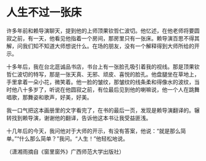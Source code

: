 # 人生不过一张床

许多年前和赖导演聊天，提到他的上师顶果钦哲仁波切。他忆述，在他老师将要圆寂之前，有一天，他看见他指着一个房间，那房里只有一张床。赖导演百思不得其解，问我们知不知道大师想说什么。在场的朋友，没有一个解释得到大师所给的开示。 

十多年后，我在台北逛诚品书店，书台上有一张脸孔吸引着我的视线。那是顶果钦哲仁波切的特写，那是一张天真、无邪、顽皮、喜悦的脸孔。他盘腿坐在草地上，手里拿着一朵小花，微笑着。他一脸的皱纹，那皱纹的线条柔和得像水的波纹，当时他八十多岁了，听说在他圆寂之前，有位最后见到他的喇嘛说，他一个人在跳舞唱歌，那舞姿和歌声，好美，好美。 

我一口气把这本画册里的文字看完了，在书的最后一页，发现是赖导演翻译的。辗转找到赖导演，谢谢他的翻译，告诉他这本书让我受益匪浅。 

十几年后的今天，我问他对于大师的开示，有没有答案，他说：“就是那么简单。”“什么那么简单？”我问。“人生！”他轻松地说。 

（潇湘雨摘自《窗里窗外》广西师范大学出版社）